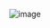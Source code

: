 ![image](https://github.com/Selipearantes/desafio-1/assets/146665830/1c23c8de-2c3d-4510-b5ae-47bf649e0f72)

